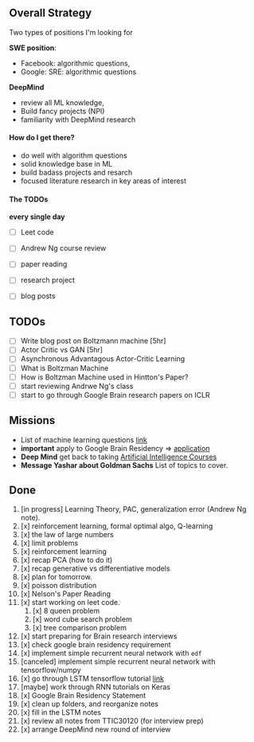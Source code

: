 










## Overall Strategy

Two types of positions I'm looking for 

**SWE position**: 
- Facebook: algorithmic questions, 
- Google: SRE: algorithmic questions

**DeepMind**
- review all ML knowledge, 
- Build fancy projects (NPI)
- familiarity with DeepMind research

#### How do I get there?
- do well with algorithm questions
- solid knowledge base in ML
- build badass projects and resarch
- focused literature research in key areas of interest

#### The TODOs
**every single day**
- [ ] Leet code
- [ ] Andrew Ng course review
- [ ] paper reading
- [ ] research project
- [ ] blog posts


## TODOs
- [ ] Write blog post on Boltzmann machine [5hr]
- [ ] Actor Critic vs GAN [5hr]
- [ ] Asynchronous Advantagous Actor-Critic Learning 
- [ ] What is Boltzman Machine
- [ ] How is Boltzman Machine used in Hintton's Paper?
- [ ] start reviewing Andrwe Ng's class
- [ ] start to go through Google Brain research papers on ICLR

## Missions
- List of machine learning questions [link](https://www.analyticsvidhya.com/blog/2016/09/40-interview-questions-asked-at-startups-in-machine-learning-data-science/)
- **important** apply to Google Brain Residency 
    => [application](https://www.google.com/about/careers/applications/packets/8379525c-38c3-4a15-9c64-d5af4ce45e88/form)
- **Deep Mind** get back to taking
    [Artificial Intelligence Courses](https://www.youtube.com/user/aicourses/playlists?sort=dd&view=50&shelf_id=1)
- **Message Yashar about Goldman Sachs** List of topics to cover.

## Done
1. [in progress] Learning Theory, PAC, generalization error (Andrew Ng note).
2. [x] reinforcement learning, formal optimal algo, Q-learning 
3. [x] the law of large numbers
4. [x] limit problems
5. [x] reinforcement learning
6. [x] recap PCA (how to do it)
7. [x] recap generative vs differentiative models
8. [x] plan for tomorrow.
9. [x] poisson distribution
10. [x] Nelson's Paper Reading
11. [x] start working on leet code.
    1. [x] 8 queen problem
    2. [x] word cube search problem
    3. [x] tree comparison problem 
12. [x] start preparing for Brain research interviews
13. [x] check google brain residency requirement
14. [x] implement simple recurrent neural network with `edf`
15. [canceled] implement simple recurrent neural network with tensorflow/numpy
16. [x] go through LSTM tensorflow tutorial [link](https://www.tensorflow.org/tutorials/recurrent/)
17. [maybe] work through RNN tutorials on Keras
18. [x] Google Brain Residency Statement
19. [x] clean up folders, and reorganize notes
20. [x] fill in the LSTM notes
21. [x] review all notes from TTIC30120 (for interview prep)
22. [x] arrange DeepMind new round of interview